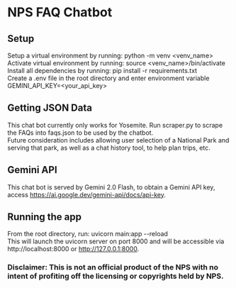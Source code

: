# NPS FAQ Chatbot
## Setup
Setup a virtual environment by running: python -m venv <venv_name>  
Activate virtual environment by running: source <venv_name>/bin/activate  
Install all dependencies by running: pip install -r requirements.txt  
Create a .env file in the root directory and enter environment variable GEMINI_API_KEY=<your_api_key>

## Getting JSON Data
This chat bot currently only works for Yosemite. Run scraper.py to scrape the FAQs into faqs.json to be used by the chatbot.  
Future consideration includes allowing user selection of a National Park and serving that park, as well as a chat history tool, to help plan trips, etc.

## Gemini API
This chat bot is served by Gemini 2.0 Flash, to obtain a Gemini API key, access https://ai.google.dev/gemini-api/docs/api-key.

## Running the app
From the root directory, run: uvicorn main:app --reload  
This will launch the uvicorn server on port 8000 and will be accessible via http://localhost:8000 or http://127.0.0.1:8000.

### Disclaimer: This is not an official product of the NPS with no intent of profiting off the licensing or copyrights held by NPS.
